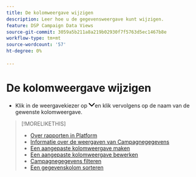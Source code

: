```yaml
---
title: De kolomweergave wijzigen
description: Leer hoe u de gegevensweergave kunt wijzigen.
feature: DSP Campaign Data Views
source-git-commit: 3059a5b211a8a219b02930f7f5763d5ec1467b8e
workflow-type: tm+mt
source-wordcount: '57'
ht-degree: 0%

---
```


# De kolomweergave wijzigen

* Klik in de weergavekiezer op ![pijl-omlaag](/help/dsp/assets/chevron-down.png)en klik vervolgens op de naam van de gewenste kolomweergave.

>[!MORELIKETHIS]
>
>* [Over rapporten in Platform](campaign-reports-about.md)
>* [Informatie over de weergaven van Campagnegegevens](campaign-data-views-about.md)
>* [Een aangepaste kolomweergave maken](column-view-create.md)
>* [Een aangepaste kolomweergave bewerken](column-view-edit.md)
>* [Campagnegegevens filteren](campaign-data-filter.md)
>* [Een gegevenskolom sorteren](campaign-data-sort.md)

